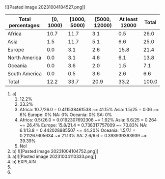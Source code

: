 ![[Pasted image 20231004104527.png]]

| Total percentages: | \[0, 1000)    | \[1000, 5000) | \[5000, 12000) | At least 12000 | Total |
| ------------- | ------------- | -------------- | -------------- | ----- | ----- |
| Africa        | 10.7          | 11.7           | 3.1            | 0.5   | 26.0  |
| Asia          | 1.5           | 11.7           | 5.1            | 6.6   | 25.0  |
| Europe        | 0.0           | 3.1            | 2.6            | 15.8  | 21.4  |
| North America | 0.0           | 3.1            | 4.6            | 6.1   | 13.8  |
| Oceania       | 0.0           | 3.6            | 2.0            | 1.5   | 7.1   |
| South America | 0.0           | 0.5            | 3.6            | 2.6   | 6.6   |
| Total         | 12.2          | 33.7           | 20.9           | 33.2  | 100.0 |


1. a)
	1. 12.2%
	2. 33.2%
	3. 
		Africa: 10.7/26.0 = 0.411538461538 ~= 41.15%
		Asia: 1.5/25 = 0.06 ~= 6%
		Europe: 0%
		NA: 0%
		Oceania: 0%
		SA: 0%
	4. 
		Africa: 0.5/26.0 = 0.0192307692308 ~= 1.92%
		Asia: 6.6/25 = 0.264 ~= 26.4%
		Europe: 15.8/21.4 =  0.738317757009 ~= 73.83%
		NA: 6.1/13.8 = 0.442028985507 ~= 44.20%
		Oceania: 1.5/7.1 = 0.211267605634 ~= 21.13%
		SA: 2.6/6.6 = 0.393939393939 ~= 39.39%
	5. No! 
1. b) ![[Pasted image 20231004104752.png]]
2. a)![[Pasted image 20231004110333.png]]
2. b) EXPLAIN
3. 
4. 
